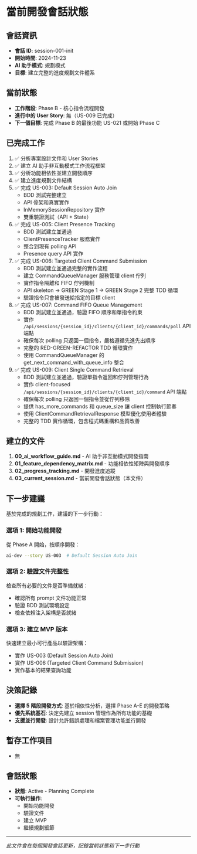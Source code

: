 # 當前開發會話狀態

## 會話資訊
- **會話 ID**: session-001-init
- **開始時間**: 2024-11-23
- **AI 助手模式**: 規劃模式
- **目標**: 建立完整的進度規劃文件體系

## 當前狀態
- **工作階段**: Phase B - 核心指令流程開發
- **進行中的 User Story**: 無（US-009 已完成）
- **下一個目標**: 完成 Phase B 的最後功能 US-021 或開始 Phase C

## 已完成工作
1. ✅ 分析專案設計文件和 User Stories
2. ✅ 建立 AI 助手非互動模式工作流程框架
3. ✅ 分析功能相依性並建立開發順序
4. ✅ 建立進度規劃文件結構
5. ✅ 完成 US-003: Default Session Auto Join
   - BDD 測試完整建立
   - API 骨架和真實實作
   - InMemorySessionRepository 實作
   - 雙重驗證測試（API + State）
6. ✅ 完成 US-005: Client Presence Tracking
   - BDD 測試建立並通過
   - ClientPresenceTracker 服務實作
   - 整合到現有 polling API
   - Presence query API 實作
7. ✅ 完成 US-006: Targeted Client Command Submission
   - BDD 測試建立並通過完整的實作流程
   - 建立 CommandQueueManager 服務管理 client 佇列
   - 實作指令隔離和 FIFO 佇列機制
   - API skeleton → GREEN Stage 1 → GREEN Stage 2 完整 TDD 循環
   - 驗證指令只會被發送給指定的目標 client
8. ✅ 完成 US-007: Command FIFO Queue Management
   - BDD 測試建立並通過，驗證 FIFO 順序和單指令約束
   - 實作 `/api/sessions/{session_id}/clients/{client_id}/commands/poll` API 端點
   - 確保每次 polling 只返回一個指令，嚴格遵循先進先出順序
   - 完整的 RED-GREEN-REFACTOR TDD 循環實作
   - 使用 CommandQueueManager 的 get_next_command_with_queue_info 整合
9. ✅ 完成 US-009: Client Single Command Retrieval
   - BDD 測試建立並通過，驗證單指令返回和佇列管理行為
   - 實作 client-focused `/api/sessions/{session_id}/clients/{client_id}/command` API 端點
   - 確保每次 polling 只返回一個指令並從佇列移除
   - 提供 has_more_commands 和 queue_size 讓 client 控制執行節奏
   - 使用 ClientCommandRetrievalResponse 模型優化使用者體驗
   - 完整的 TDD 實作循環，包含程式碼重構和品質改善

## 建立的文件
1. **00_ai_workflow_guide.md** - AI 助手非互動模式開發指南
2. **01_feature_dependency_matrix.md** - 功能相依性矩陣與開發順序
3. **02_progress_tracking.md** - 開發進度追蹤
4. **03_current_session.md** - 當前開發會話狀態（本文件）

## 下一步建議
基於完成的規劃工作，建議的下一步行動：

### 選項 1: 開始功能開發
從 Phase A 開始，按順序開發：
```bash
ai-dev --story US-003  # Default Session Auto Join
```

### 選項 2: 驗證文件完整性
檢查所有必要的文件是否準備就緒：
- 確認所有 prompt 文件功能正常
- 驗證 BDD 測試環境設定
- 檢查依賴注入架構是否就緒

### 選項 3: 建立 MVP 版本
快速建立最小可行產品以驗證架構：
- 實作 US-003 (Default Session Auto Join)
- 實作 US-006 (Targeted Client Command Submission)
- 實作基本的結果查詢功能

## 決策記錄
- **選擇 5 階段開發方式**: 基於相依性分析，選擇 Phase A-E 的開發策略
- **優先系統基石**: 決定先建立 session 管理作為所有功能的基礎
- **支援並行開發**: 設計允許錯誤處理和檔案管理功能並行開發

## 暫存工作項目
- 無

## 會話狀態
- **狀態**: Active - Planning Complete
- **可執行操作**: 
  - 開始功能開發
  - 驗證文件
  - 建立 MVP
  - 繼續規劃細節

---
*此文件會在每個開發會話更新，記錄當前狀態和下一步行動*